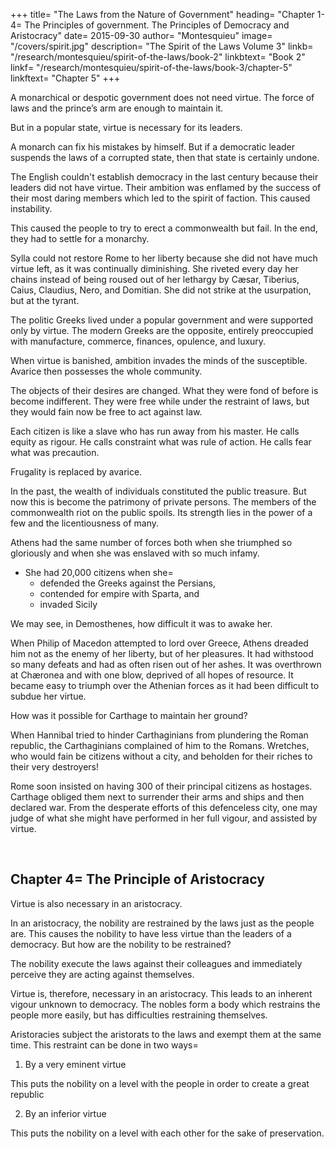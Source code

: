 +++
title=  "The Laws from the Nature of Government"
heading=  "Chapter 1-4=  The Principles of government. The Principles of Democracy and Aristocracy"
date=  2015-09-30
author=  "Montesquieu"
image=  "/covers/spirit.jpg"
description=  "The Spirit of the Laws Volume 3"
linkb=  "/research/montesquieu/spirit-of-the-laws/book-2"
linkbtext=  "Book 2"
linkf=  "/research/montesquieu/spirit-of-the-laws/book-3/chapter-5"
linkftext=  "Chapter 5"
+++

A monarchical or despotic government does not need virtue. The force of laws and the prince’s arm are enough to maintain it. 

But in a popular state, virtue is necessary for its leaders. <!-- This is confirmed unanimously by historians and is extremely agreeable to the nature of things. --> 

<!-- A leader of a popular government needs virtue more than a monarch who can execute the laws by himself.  -->

A monarch can fix his mistakes by himself. But if a democratic leader <!-- of a corrupted popular government --> suspends the laws of a corrupted state, then that state is certainly undone.

The English couldn't establish democracy in the last century because their leaders did not have virtue. Their ambition was enflamed by the success of their most daring members which led to the spirit of faction. This caused instability. 

This caused the people to try to erect a commonwealth but fail. In the end, they <!-- the government to continually change. The people, amazed at so many revolutions, in vain attempted to . When the country had undergone the most violent shocks, they --> had to settle for a monarchy. <!-- the very government which they had so wantonly proscribed. -->

Sylla could not restore Rome to her liberty because she did not have much virtue left, as it was <!-- . , but it was not capable. She had only the feeble remains of virtue, which were --> continually diminishing. She riveted every day her chains instead of being roused out of her lethargy by Cæsar, Tiberius, Caius, Claudius, Nero, and Domitian. She did not strike at the usurpation, but at the tyrant.

The politic Greeks lived under a popular government and were supported only by virtue. The modern Greeks are the opposite,  entirely preoccupied with manufacture, commerce, finances, opulence, and luxury.

When virtue is banished, ambition invades the minds of the susceptible. Avarice then possesses the whole community. 

The objects of their desires are changed. What they were fond of before is become indifferent. They were free while under the restraint of laws, but they would fain now be free to act against law. 

Each citizen is like a slave who has run away from his master. He calls equity as rigour. He calls constraint what was rule of action. He calls fear what was precaution.
    
Frugality is replaced by avarice.

In the past, the wealth of individuals constituted the public treasure. But now this is become the patrimony of private persons. The members of the commonwealth riot on the public spoils. Its strength lies in the power of a few and the licentiousness of many.

Athens had the same number of forces both when she triumphed so gloriously and when she was enslaved with so much infamy.
- She had 20,000 citizens when she= 
  - defended the Greeks against the Persians,
  - contended for empire with Sparta, and 
  - invaded Sicily
<!--     She had 20,000 when Demetrius Phalereus numbered them*, as slaves are told by the head in a market-place. -->

We may see, in Demosthenes, how difficult it was to awake her. 

When Philip of Macedon attempted to lord over Greece, Athens dreaded him not as the enemy of her liberty, but of her pleasures. It had withstood so many defeats and had as often risen out of her ashes. It was overthrown at Chæronea and with one blow, deprived of all hopes of resource. It became easy to triumph over the Athenian forces as it had been difficult to subdue her virtue.

How was it possible for Carthage to maintain her ground?

When Hannibal tried to hinder Carthaginians from plundering the Roman republic, the Carthaginians complained of him to the Romans.  Wretches, who would fain be citizens without a city, and beholden for their riches to their very destroyers!

Rome soon insisted on having 300 of their principal citizens as hostages. Carthage obliged them next to surrender their arms and ships and then declared war. From the desperate efforts of this defenceless city, one may judge of what she might have performed in her full vigour, and assisted by virtue.

<br>


## Chapter 4=  The Principle of Aristocracy

Virtue is also necessary in an aristocracy.

<!--     True it is, that, in the latter, it is not so absolutely requisite. -->

In an aristocracy, the nobility are restrained by the laws just as the people are. <!--  with regard to a monarch, are restrained by their laws=   --> This causes the nobility to have less virtue than the leaders of a democracy. But how are the nobility to be restrained? 

The nobility execute the laws against their colleagues and immediately perceive they are acting against themselves. 

Virtue is, therefore, necessary in an aristocracy. This leads to <!--   from the very nature of the constitution. aristocratical government has --> an inherent vigour unknown to democracy. The nobles form a body which restrains the people more easily, but has difficulties restraining themselves.

<!--  , who, by their prerogative, and for their own particular interest, ; 
it is sufficient, that there are laws in being, to see them executed., easy as it may be for the body of the nobles to restrain the people, it is difficult to   -->

Aristoracies subject the aristorats to the laws and exempt them at the same time. This restraint can be done in two ways= 

1. By a very eminent virtue

This puts the nobility on a level with the people in order to create a great republic

2. By an inferior virtue

This puts the nobility on a level with each other for the sake of preservation. 

<!-- Such is the nature of this constitution, that it seems to subject the very same persons to the power of the laws, and, at the same time, to exempt them,  -->

<!-- such a body as this can restrain itself only two ways; either , which puts , and may be the means of forming a great republic; or by an , which puts them, at least, upon a level with one another;  -->

<!-- and on this their preservation depends.is, therefore, the very soul of this government; a moderation, I mean, founded on virtue, not that which proceeds from indolence and pusillanimity.
 -->